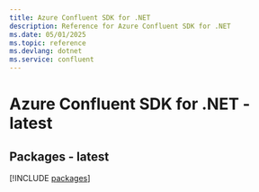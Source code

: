 ```yaml
---
title: Azure Confluent SDK for .NET
description: Reference for Azure Confluent SDK for .NET
ms.date: 05/01/2025
ms.topic: reference
ms.devlang: dotnet
ms.service: confluent
---
```

# Azure Confluent SDK for .NET - latest
## Packages - latest
[!INCLUDE [packages](confluent-index.md)]